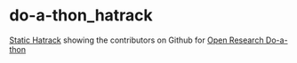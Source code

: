 # do-a-thon_hatrack

[Static Hatrack](https://labhr.github.io/hatrack/) showing the contributors on Github for [Open Research Do-a-thon](github.com/sparcopen/Open-Research-doathon)

